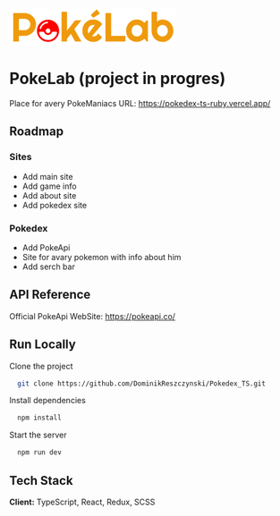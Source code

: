 ![Logo](./src/assets/PokeLab_Logo.png)

# PokeLab (project in progres)

Place for avery PokeManiacs
URL: https://pokedex-ts-ruby.vercel.app/

## Roadmap

### Sites

- Add main site
- Add game info
- Add about site
- Add pokedex site

### Pokedex

- Add PokeApi
- Site for avary pokemon with info about him
- Add serch bar

## API Reference

Official PokeApi WebSite: https://pokeapi.co/

## Run Locally

Clone the project

```bash
  git clone https://github.com/DominikReszczynski/Pokedex_TS.git
```

Install dependencies

```bash
  npm install
```

Start the server

```bash
  npm run dev
```

## Tech Stack

**Client:** TypeScript, React, Redux, SCSS
